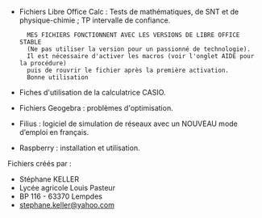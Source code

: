 - Fichiers Libre Office Calc :
        Tests de mathématiques, de SNT et de physique-chimie ; TP intervalle de confiance.
 
        MES FICHIERS FONCTIONNENT AVEC LES VERSIONS DE LIBRE OFFICE STABLE
        (Ne pas utiliser la version pour un passionné de technologie).
        Il est nécessaire d'activer les macros (voir l'onglet AIDE pour la procédure) 
        puis de rouvrir le fichier après la première activation. 
        Bonne utilisation

- Fiches d'utilisation de la calculatrice CASIO.
- Fichiers Geogebra : problèmes d'optimisation.

- Filius : logiciel de simulation de réseaux avec un NOUVEAU mode d’emploi en français.

- Raspberry : installation et utilisation.

Fichiers créés par :
- Stéphane KELLER
- Lycée agricole Louis Pasteur
- BP 116 - 63370 Lempdes
- stephane.keller@yahoo.com
